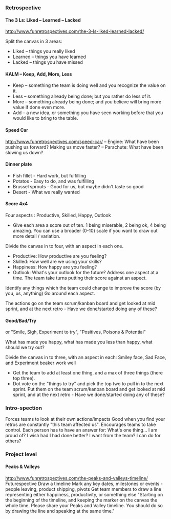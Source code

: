 ### Retrospective
#### The 3 Ls: Liked – Learned – Lacked
http://www.funretrospectives.com/the-3-ls-liked-learned-lacked/

Split the canvas in 3 areas:
- Liked – things you really liked
- Learned – things you have learned
- Lacked – things you have missed
    
#### KALM – Keep, Add, More, Less
- Keep – something the team is doing well and you recognize the value on it.
- Less – something already being done; but you rather do less of it.
- More – something already being done; and you believe will bring more value if done even more.
- Add – a new idea, or something you have seen working before that you would like to bring to the table.

#### Speed Car
http://www.funretrospectives.com/speed-car/
– Engine: What have been pushing us forward? Making us move faster?
– Parachute: What have been slowing us down?

#### Dinner plate
- Fish fillet - Hard work, but fulfilling
- Potatos - Easy to do, and was fulfilling
- Brussel sprouts - Good for us, but maybe didn't taste so good
- Desert - What we really wanted

#### Score 4x4
Four aspects : Productive, Skilled, Happy, Outlook
- Give each area a score out of ten. 1 being miserable, 2 being ok, 4 being amazing. You can use a broader (0-10) scale if you want to draw out more detail / variation.

Divide the canvas in to four, with an aspect in each one.
- Productive: How productive are you feeling?
- Skilled: How well are we using your skills?
- Happiness: How happy are you feeling?
- Outlook: What's your outlook for the future?
Address one aspect at a time. The team take turns putting their score against an aspect. 

Identify any things which the team could change to improve the score (by you, us, anything)
Go around each aspect.

The actions go on the team scrum/kanban board and get looked at mid sprint, and at the next retro - Have we done/started doing any of these?

#### Good/Bad/Try
or "Smile, Sigh, Experiment to try", "Positives, Poisons & Potential"

What has made you happy, what has made you less than happy, what should we try out?

Divide the canvas in to three, with an aspect in each: Smiley face, Sad Face, and Experiment beaker work well
- Get the team to add at least one thing, and a max of three things (there top three).
- Dot vote on the "things to try" and pick the top two to pull in to the next sprint. Put them on the team scrum/kanban board and get looked at mid sprint, and at the next retro - Have we done/started doing any of these?

### Intro-spection
Forces teams to look at their own actions/impacts
Good when you find your retros are constantly "this team affected us". Encourages teams to take control.
Each person has to have an answer for: What's one thing...
I am proud of?
I wish had I had done better?
I want from the team?
I can do for others?

### Project level
#### Peaks & Valleys
http://www.funretrospectives.com/the-peaks-and-valleys-timeline/
Futurespective
Draw a timeline
Mark any key dates, milestones or events - people leaving, product shipping, pivots
Get team members to draw a line representing either happiness, productivity, or something else
"Starting on the beginning of the timeline, and keeping the marker on the canvas the whole time. Please share your Peaks and Valley timeline. You should do so by drawing the line and speaking at the same time."
